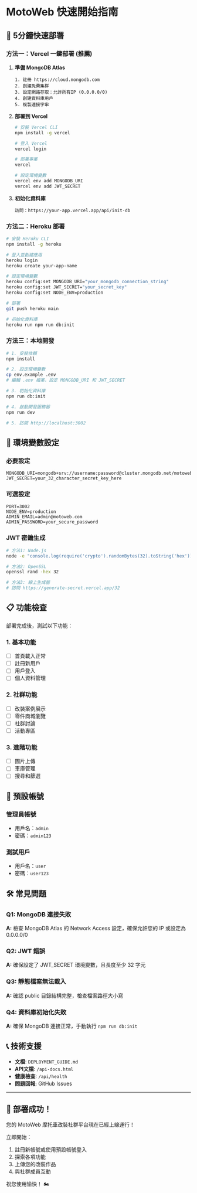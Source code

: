 # MotoWeb 快速開始指南

## 🚀 5分鐘快速部署

### 方法一：Vercel 一鍵部署 (推薦)

1. **準備 MongoDB Atlas**
   ```
   1. 註冊 https://cloud.mongodb.com
   2. 創建免費集群
   3. 設定網路存取：允許所有IP (0.0.0.0/0)
   4. 創建資料庫用戶
   5. 複製連接字串
   ```

2. **部署到 Vercel**
   ```bash
   # 安裝 Vercel CLI
   npm install -g vercel
   
   # 登入 Vercel
   vercel login
   
   # 部署專案
   vercel
   
   # 設定環境變數
   vercel env add MONGODB_URI
   vercel env add JWT_SECRET
   ```

3. **初始化資料庫**
   ```
   訪問：https://your-app.vercel.app/api/init-db
   ```

### 方法二：Heroku 部署

```bash
# 安裝 Heroku CLI
npm install -g heroku

# 登入並創建應用
heroku login
heroku create your-app-name

# 設定環境變數
heroku config:set MONGODB_URI="your_mongodb_connection_string"
heroku config:set JWT_SECRET="your_secret_key"
heroku config:set NODE_ENV=production

# 部署
git push heroku main

# 初始化資料庫
heroku run npm run db:init
```

### 方法三：本地開發

```bash
# 1. 安裝依賴
npm install

# 2. 設定環境變數
cp env.example .env
# 編輯 .env 檔案，設定 MONGODB_URI 和 JWT_SECRET

# 3. 初始化資料庫
npm run db:init

# 4. 啟動開發服務器
npm run dev

# 5. 訪問 http://localhost:3002
```

## 🔧 環境變數設定

### 必要設定
```env
MONGODB_URI=mongodb+srv://username:password@cluster.mongodb.net/motoweb
JWT_SECRET=your_32_character_secret_key_here
```

### 可選設定
```env
PORT=3002
NODE_ENV=production
ADMIN_EMAIL=admin@motoweb.com
ADMIN_PASSWORD=your_secure_password
```

### JWT 密鑰生成
```bash
# 方法1: Node.js
node -e "console.log(require('crypto').randomBytes(32).toString('hex'))"

# 方法2: OpenSSL
openssl rand -hex 32

# 方法3: 線上生成器
# 訪問 https://generate-secret.vercel.app/32
```

## 📋 功能檢查

部署完成後，測試以下功能：

### 1. 基本功能
- [ ] 首頁載入正常
- [ ] 註冊新用戶
- [ ] 用戶登入
- [ ] 個人資料管理

### 2. 社群功能
- [ ] 改裝案例展示
- [ ] 零件商城瀏覽
- [ ] 社群討論
- [ ] 活動專區

### 3. 進階功能
- [ ] 圖片上傳
- [ ] 車庫管理
- [ ] 搜尋和篩選

## 🎯 預設帳號

### 管理員帳號
- 用戶名：`admin`
- 密碼：`admin123`

### 測試用戶
- 用戶名：`user`
- 密碼：`user123`

## 🛠️ 常見問題

### Q1: MongoDB 連接失敗
**A:** 檢查 MongoDB Atlas 的 Network Access 設定，確保允許您的 IP 或設定為 0.0.0.0/0

### Q2: JWT 錯誤
**A:** 確保設定了 JWT_SECRET 環境變數，且長度至少 32 字元

### Q3: 靜態檔案無法載入
**A:** 確認 public 目錄結構完整，檢查檔案路徑大小寫

### Q4: 資料庫初始化失敗
**A:** 確保 MongoDB 連接正常，手動執行 `npm run db:init`

## 📞 技術支援

- **文檔**: `DEPLOYMENT_GUIDE.md`
- **API文檔**: `/api-docs.html`
- **健康檢查**: `/api/health`
- **問題回報**: GitHub Issues

---

## 🎉 部署成功！

您的 MotoWeb 摩托車改裝社群平台現在已經上線運行！

立即開始：
1. 註冊新帳號或使用預設帳號登入
2. 探索各項功能
3. 上傳您的改裝作品
4. 與社群成員互動

祝您使用愉快！ 🏍️ 